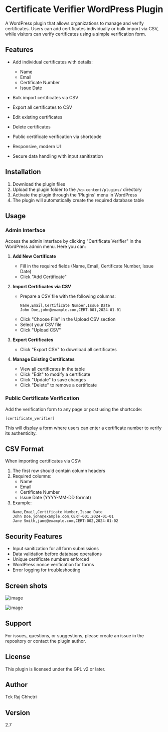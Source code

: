 # Certificate Verifier WordPress Plugin

A WordPress plugin that allows organizations to manage and verify certificates. Users can add certificates individually or bulk import via CSV, while visitors can verify certificates using a simple verification form.

## Features

- Add individual certificates with details:
  - Name
  - Email
  - Certificate Number
  - Issue Date

- Bulk import certificates via CSV
- Export all certificates to CSV
- Edit existing certificates
- Delete certificates
- Public certificate verification via shortcode
- Responsive, modern UI
- Secure data handling with input sanitization

## Installation

1. Download the plugin files
2. Upload the plugin folder to the `/wp-content/plugins/` directory
3. Activate the plugin through the 'Plugins' menu in WordPress
4. The plugin will automatically create the required database table

## Usage

### Admin Interface

Access the admin interface by clicking "Certificate Verifier" in the WordPress admin menu. Here you can:

1. **Add New Certificate**
   - Fill in the required fields (Name, Email, Certificate Number, Issue Date)
   - Click "Add Certificate"

2. **Import Certificates via CSV**
   - Prepare a CSV file with the following columns:
     ```
     Name,Email,Certificate Number,Issue Date
     John Doe,john@example.com,CERT-001,2024-01-01
     ```
   - Click "Choose File" in the Upload CSV section
   - Select your CSV file
   - Click "Upload CSV"

3. **Export Certificates**
   - Click "Export CSV" to download all certificates

4. **Manage Existing Certificates**
   - View all certificates in the table
   - Click "Edit" to modify a certificate
   - Click "Update" to save changes
   - Click "Delete" to remove a certificate

### Public Certificate Verification

Add the verification form to any page or post using the shortcode:

```
[certificate_verifier]
```

This will display a form where users can enter a certificate number to verify its authenticity.

## CSV Format

When importing certificates via CSV:

1. The first row should contain column headers
2. Required columns:
   - Name
   - Email
   - Certificate Number
   - Issue Date (YYYY-MM-DD format)
3. Example:
   ```
   Name,Email,Certificate Number,Issue Date
   John Doe,john@example.com,CERT-001,2024-01-01
   Jane Smith,jane@example.com,CERT-002,2024-01-02
   ```

## Security Features

- Input sanitization for all form submissions
- Data validation before database operations
- Unique certificate numbers enforced
- WordPress nonce verification for forms
- Error logging for troubleshooting

## Screen shots

![image](https://github.com/user-attachments/assets/01920bda-5366-4de1-9714-f9f8782188de)

![image](https://github.com/user-attachments/assets/d004abfb-cc24-4e1b-b4b4-68c1278b5215)

## Support

For issues, questions, or suggestions, please create an issue in the repository or contact the plugin author.

## License

This plugin is licensed under the GPL v2 or later.

## Author

Tek Raj Chhetri

## Version

2.7
